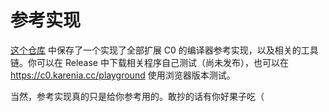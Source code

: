 # 参考实现

[这个仓库][natrium] 中保存了一个实现了全部扩展 C0 的编译器参考实现，以及相关的工具链。你可以在 Release 中下载相关程序自己测试（尚未发布），也可以在 <https://c0.karenia.cc/playground> 使用浏览器版本测试。

当然，参考实现真的只是给你参考用的。敢抄的话有你好果子吃（

[natrium]: https://github.com/BUAA-SE-Compiling/natrium
